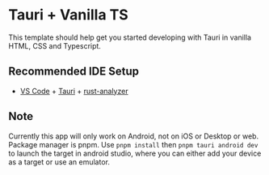 # Tauri + Vanilla TS

This template should help get you started developing with Tauri in vanilla HTML, CSS and Typescript.

## Recommended IDE Setup

- [VS Code](https://code.visualstudio.com/) + [Tauri](https://marketplace.visualstudio.com/items?itemName=tauri-apps.tauri-vscode) + [rust-analyzer](https://marketplace.visualstudio.com/items?itemName=rust-lang.rust-analyzer)

## Note

Currently this app will only work on Android, not on iOS or Desktop or web.
Package manager is pnpm. Use `pnpm install` then `pnpm tauri android dev` to launch the target in android studio, where you can either add your device as a target or use an emulator.
